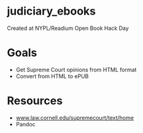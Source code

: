 # judiciary_ebooks

Created at NYPL/Readium Open Book Hack Day

# Goals
- Get Supreme Court opinions from HTML format
- Convert from HTML to ePUB

# Resources
- www.law.cornell.edu/supremecourt/text/home
- Pandoc